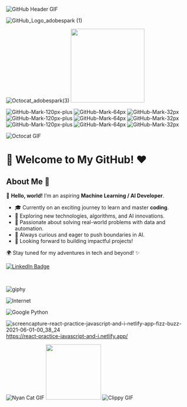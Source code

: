 ![GitHub Header GIF](https://media.giphy.com/headers/GitHub/w8ZJLtJbmuph.gif)

![GitHub_Logo_adobespark (1)](https://user-images.githubusercontent.com/55174696/137061640-69a5dfe0-9564-4cdb-a48f-a9f2a8287e1e.png)


![Octocat_adobespark(3)](https://user-images.githubusercontent.com/55174696/137061475-7e5a64c3-7ff4-4534-bfb3-ed661e73a178.png)
<img src="https://media4.giphy.com/media/v1.Y2lkPTc5MGI3NjExdGRvd2wzODVrc3JoOGYxc2Y5NHhqeW5iaGVwaHQ5bnc3dmt6Z2dpMCZlcD12MV9pbnRlcm5hbF9naWZfYnlfaWQmY3Q9cw/KzJkzjggfGN5Py6nkT/giphy.gif" width="200"/>

![GitHub-Mark-120px-plus](https://user-images.githubusercontent.com/55174696/136914979-49b8cc7c-7bf5-45d2-ba57-1e1f29b6742a.png)
![GitHub-Mark-64px](https://user-images.githubusercontent.com/55174696/136914884-f63451a2-3fd7-400b-b27d-ae43b9291903.png)
![GitHub-Mark-32px](https://user-images.githubusercontent.com/55174696/136915014-f4da1a37-e449-4516-a5bd-0142001ba7c7.png)
![GitHub-Mark-120px-plus](https://user-images.githubusercontent.com/55174696/136914979-49b8cc7c-7bf5-45d2-ba57-1e1f29b6742a.png)
![GitHub-Mark-64px](https://user-images.githubusercontent.com/55174696/136914884-f63451a2-3fd7-400b-b27d-ae43b9291903.png)
![GitHub-Mark-32px](https://user-images.githubusercontent.com/55174696/136915014-f4da1a37-e449-4516-a5bd-0142001ba7c7.png)
![GitHub-Mark-120px-plus](https://user-images.githubusercontent.com/55174696/136914979-49b8cc7c-7bf5-45d2-ba57-1e1f29b6742a.png)
![GitHub-Mark-64px](https://user-images.githubusercontent.com/55174696/136914884-f63451a2-3fd7-400b-b27d-ae43b9291903.png)
![GitHub-Mark-32px](https://user-images.githubusercontent.com/55174696/136915014-f4da1a37-e449-4516-a5bd-0142001ba7c7.png)

![Octocat GIF](https://media.giphy.com/media/wJBYx2Yh84XS4sTzmz/giphy.gif)

# 💖 Welcome to My GitHub! ❤️

## About Me 🎀

👋 **Hello, world!** I’m an aspiring **Machine Learning / AI Developer**.  
- 🎓 Currently on an exciting journey to learn and master **coding**.  
- 🧠 Exploring new technologies, algorithms, and AI innovations.  
- 🔬 Passionate about solving real-world problems with data and automation.  
- 📌 Always curious and eager to push boundaries in AI.  
- 🚀 Looking forward to building impactful projects!  

🌍 Stay tuned for my adventures in tech and beyond! ✨  

 [![LinkedIn Badge](https://img.shields.io/badge/LinkedIn-Profile-informational?style=flat&logo=linkedin&logoColor=white&color=0D76A8)](https://www.linkedin.com/in/noriko-kono/)

<br>

![giphy](https://user-images.githubusercontent.com/55174696/136900096-c50a2dfa-7832-49a1-a604-c54cd3cb285f.gif)  

![Internet](https://media3.giphy.com/media/v1.Y2lkPTc5MGI3NjExanpqcm1zMGVva2hvNXNnZXViZ3dycmg0MWV1cXY5dzE5ejI3M3NtMiZlcD12MV9pbnRlcm5hbF9naWZfYnlfaWQmY3Q9Zw/QWkuGmMgphvmE/giphy.gif)

![Google Python](https://github.com/user-attachments/assets/240c681d-4a99-41b9-8c12-aff4cc4cc0e6)


![screencapture-react-practice-javascript-and-i-netlify-app-fizz-buzz-2021-06-01-00_38_24](https://user-images.githubusercontent.com/55174696/120286322-f658b100-c272-11eb-9f31-c7d94de3b61d.png)
https://react-practice-javascript-and-i.netlify.app/


<!---
norikokono/norikokono is a ✨ special ✨ repository because its `README.md` (this file) appears on your GitHub profile.
You can click the Preview link to take a look at your changes.
--->
![Nyan Cat GIF](https://media0.giphy.com/media/v1.Y2lkPTc5MGI3NjExaGR2YTE0a3doNWh3YTNqOGlmeTZrZmx6NXI4bnZyb2tuaXloajVjayZlcD12MV9pbnRlcm5hbF9naWZfYnlfaWQmY3Q9Zw/sIIhZliB2McAo/giphy.gif)
<img src="https://media0.giphy.com/media/v1.Y2lkPTc5MGI3NjExZmJjNGFtcG54MTlkZWMwMGJtMjBxeTRjZ2toY3djaWFwbnJxNGJtbCZlcD12MV9pbnRlcm5hbF9naWZfYnlfaWQmY3Q9cw/U2LqsKYUCXCZp5u2jP/giphy.gif" width="150">
![Clippy GIF](https://media.giphy.com/media/v1.Y2lkPTc5MGI3NjExNzNwNjhsdDhhYm5iaGp6NXNiZmkxYzNnaHU5cXdlYnkzb3hpOWxpaSZlcD12MV9naWZzX3NlYXJjaCZjdD1n/13V60VgE2ED7oc/giphy.gif)
